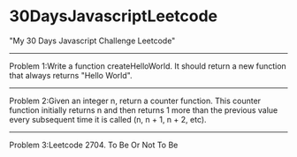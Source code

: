 # 30DaysJavascriptLeetcode
"My 30 Days Javascript Challenge Leetcode"<hr>
Problem 1:Write a function createHelloWorld. It should return a new function that always returns "Hello World".<br><hr>
Problem 2:Given an integer n, return a counter function. This counter function initially returns n and then returns 1 more than the previous value every subsequent time it is called (n, n + 1, n + 2, etc).<br><hr>
Problem 3:Leetcode 2704. To Be Or Not To Be

 
 
